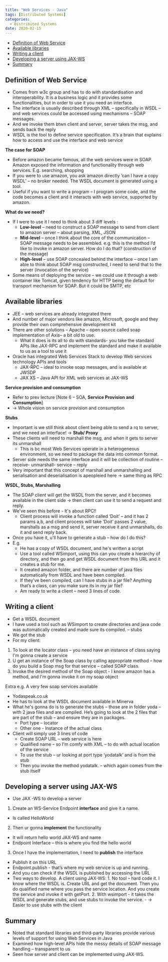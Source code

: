 ```yaml
---
title: "Web Services - Java"
tags: [Distributed Systems]
categories:
  - Distributed Systems
date: 2020-02-15
---
```



- [Definition of Web Service](#definition-of-web-service)
- [Available libraries](#available-libraries)
- [Writing a client](#writing-a-client)
- [Developing a server using JAX-WS](#developing-a-server-using-jax-ws)
- [Summary](#summary)



## Definition of Web Service
  - Comes from w3c group and has to do with standardisation and
    interoperability. It is a business logic and it provides some
    functionalities, but in order to use it you need an interface.
  - The interface is usually described through XML – specifically in
    WSDL – and web services could be accessed using mechanisms – SOAP
    messages.
  - And we invoke them btwn client and server, server takes the msg, and
    sends back the reply
  - WSDL is the tool to define <span class="underline">service
    specification</span>. It’s a brain that explains how to access and
    use the interface and web service

**The case for SOAP**

  - Before amazon became famous, all the web services were in SOAP.
    Amazon exposed the information and functionality through web
    services. E.g. searching, shopping
  - If you were to use amazon, you ask amazon directly ‘can I have a
    copy WSDL’ – no broker needed. The WSDL document is generated using
    a tool.
  - Useful if you want to write a program – I program some code, and the
    code becomes a client and it interacts with web service, supported
    by amazon.

**What do we need?**

  - If I were to use it I need to think about 3 diff levels :
      - **Low-level** – need to construct a SOAP message to send from client
        to amazon server – <span class="underline">about parsing</span>,
        XML, JSON
      - **Mid-level** – once I think about the core of the communication –
        SOAP message needs to be assembled. e.g. this is the method I’d
        like to invoke in amazon server. How do I do that?
        (<span class="underline">construction of the message)</span>
      - **High-level** – use SOAP concealed behind the interface – once I am
        able to think about SOAP msg constructed, I need to send that to
        the server (<span class="underline">invocation of the
        service</span>)
  - Some means of deploying the service – we could use it through a web
    container like Tomcat, given tendency for HTTP being the default for
    transport mechanism for SOAP. But it could be SMTP, etc


## Available libraries
  - JEE – web services are already integrated there
  - And number of major vendors like amazon, Microsoft, google and they
    provide their own comprehensive development kit
  - There are other solutions – Apache – open source called soap
    implementation of Axis– a bit old to use.
      - What it does is its all to do with standards- you take the
        standard APIs like JAX-RPC and implement the standard and make
        it available to us as a tool to use it
  - Oracle has integrated Web Services Stack to develop Web services
    technology APIs and tools
      - JAX-RPC – ideal to invoke soap messages, and is available at
        JWSDP
      - JAX XS – Java API for XML web services at JAX-WS

**Service provision and consumption**

  - Refer to prev lecture \[Note 6 – SOA, **Service Provision and
    Consumption**\]
  - → Whole vision on service provision and consumption

**Stubs**

  - Important is we still think about client being able to send a rq to
    server, and we need an interface\! → **Stub/ Proxy**
  - These clients will need to marshall the msg, and when it gets to
    server its unmarshall
      - This is bc most Web Services operate in a heterogeneous
        environment, so we need to package the data into common format.
  - Server side needs the same interface and it will be collection of
    routine – receive- unmarshall- service – reply
  - Very important that this concept of marshall and unmarshalling and
    serialisation and deserialisation is apeopleied here → same thing as
    RPC

**WSDL, Stubs, Marshalling**

  - The SOAP client will get the WSDL from the server, and it becomes
    available in the client side → then client can use it to send a
    request and reply.
  - We've seen this before - It's about RPC\!\!
      - Client process will invoke a function called ‘Doit’ – and it has
        2 params a,b, and client process will take ‘Doit’ passes 2
        value, marshalls as a msg and send it, server receive it and
        unmarshalls, do it and send reply back.
  - Once you have it, u'll have to generate a stub – how do I do this?
  - E.g.
      - He has a copy of WSDL document, and he's written a script
      - Use a tool called WSimport, using this can you create a
        hierarchy of directory, and then go and get WSDL document from
        this URL and it creates a stub for me.
      - It created amazon folder, and there are number of java files
        automatically from WSDL and have been compiled.
      - If they’ve been compiled, can I have stubs in a jar file?
        Anything that’s a class, can you make sure its in my jar file?
      - Am ready to write a client – need 3 lines of code.

## Writing a client

  - Get a WSDL document
  - I have used a tool such as WSimport to create directories and java
    code was automatically created and made sure its compiled. – stubs
  - We got the stub
  - For my client:

<!-- end list -->

1.  To look at the locator class – you need have an instance of class
    saying I'm gonna create a service
2.  U get an instance of the Soap class by calling appropriate method –
    how do you build a Soap msg for that service – called SOAP class.
3.  Invoke the desired method of the Soap object - I know amazon has a
    method, and I'm gonna invoke it on my soap object

Extra e.g. A very few soap services available
  - Yodaspeak.co.uk
  - He has to look at the WSDL document available in Minerva
  - What he's gonna do is to generate the stubs – those are in folder
    yoda – with 2 java files and are compiled. He’s going to look at the
    2 files that are part of the stub – and ensure they are in packages.
      - Port type – locator
      - Other one - Instance of the actual class
  - Client will simply use 3 lines of code
      - Create SOAP URL – web service is here
      - Qualified name – so I'm comfy with XML – to do with actual
        location of the service
      - To use the stub – ur looking at port type ‘yodatalk’ and is from
        the stub
      - Then you invoke the method yodatalk. – which again comes from
        the stub itself



## Developing a server using JAX-WS

- Use JAX -WS to develop a server
1. Create an WS-Service Endpoint **interface** and give it a name.
  - Is called HelloWorld
2. Then ur gonna **implement** the functionality
  - It will return hello world JAX-WS and name
  - Endpoint Interface – this is where you find the hello world
3. Once I have the implementation, I need to **publish** the interface
  - Publish it on this URL
  - Endpoint.publish - that’s where my web service is up and
    running.
  - And you can check if the WSDL is published by accessing the URL
- Two ways to develop. A client using JAX-WS:
      1.  No tool – hard code it. I know where the WSDL is. Create URL and get
          the document. Then you do qualified name where you pass the service
          location. And you create the service and invoke it with getPort.
      2.  With wsimport - it takes the WSDL and generate stubs, and use stubs
          to invoke the service.
          - → Easier to use stubs with the client

## Summary
  - Noted that standard libraries and third-party libraries provide
    various levels of support for using Web Services in Java
  - Examined how high-level APIs hide the messy details of SOAP message
    handling – transparent to us
  - Seen how server and client can be implemented using JAX-WS.
